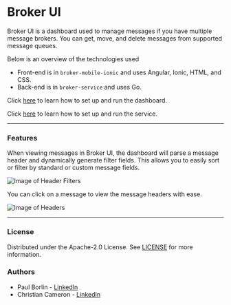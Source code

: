 # Broker UI
Broker UI is a dashboard used to manage messages if you have multiple message brokers.
You can get, move, and delete messages from supported message queues.

Below is an overview of the technologies used
* Front-end is in <code>broker-mobile-ionic</code> and uses Angular, Ionic, HTML, and CSS.
* Back-end is in <code>broker-service</code> and uses Go.

Click [here](https://github.com/CompassionIntl/BrokerUI/tree/master/broker-mobile-ionic#broker-mobile)
to learn how to set up and run the dashboard.

Click [here](https://github.com/CompassionIntl/BrokerUI/tree/master/broker-service#broker-service)
to learn how to set up and run the service.

***

### Features
When viewing messages in Broker UI, the dashboard will parse a message header and dynamically generate filter fields.
This allows you to easily sort or filter by standard or custom message fields.

![Image of Header Filters](https://i.imgur.com/ZTW755j.png)


You can click on a message to view the message headers with ease.

![Image of Headers](https://i.imgur.com/jfR1ImF.png)

***

### License
Distributed under the Apache-2.0 License. See [LICENSE](https://github.com/CompassionIntl/BrokerUI/blob/master/LICENSE) for more information.

### Authors
* Paul Borlin - [LinkedIn](https://www.linkedin.com/in/paulborlin/)
* Christian Cameron - [LinkedIn](https://www.linkedin.com/in/christiancameron02/)
